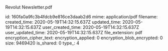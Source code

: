 Revolut Newsletter.pdf

id: 160fa0a9fc3b4fdcb9e816ce3daab2d6
mime: application/pdf
filename: 
created_time: 2020-05-19T14:32:15.637Z
updated_time: 2020-05-19T14:32:15.637Z
user_created_time: 2020-05-19T14:32:15.637Z
user_updated_time: 2020-05-19T14:32:15.637Z
file_extension: pdf
encryption_cipher_text: 
encryption_applied: 0
encryption_blob_encrypted: 0
size: 9469420
is_shared: 0
type_: 4